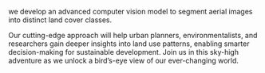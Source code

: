 we develop an advanced computer vision model to segment aerial images into distinct land cover classes.

Our cutting-edge approach will help urban planners, environmentalists, and researchers gain deeper insights into land use patterns, enabling smarter decision-making for sustainable development. Join us in this sky-high adventure as we unlock a bird’s-eye view of our ever-changing world.
